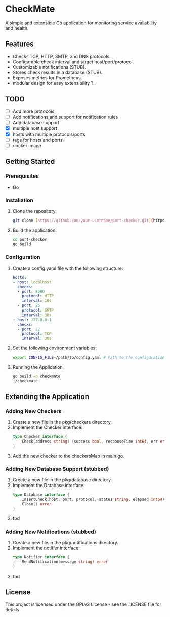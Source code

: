 # CheckMate

A simple and extensible Go application for monitoring service availability and health.

## Features

* Checks TCP, HTTP, SMTP, and DNS protocols.
* Configurable check interval and target host/port/protocol.
* Customizable notifications (STUB).
* Stores check results in a database (STUB).
* Exposes metrics for Prometheus.
* modular design for easy extensibility ?.

## TODO
- [ ] Add more protocols
- [ ] Add notifications and support for notification rules
- [ ] Add database support
- [X] multiple host support
- [X] hosts with multiple protocols/ports
- [ ] tags for hosts and ports
- [ ] docker image

## Getting Started

### Prerequisites

* Go 

### Installation

1. Clone the repository:
   ```bash
   git clone [https://github.com/your-username/port-checker.git](https://github.com/your-username/port-checker.git)
   ```
2. Build the application:
    ``` Bash
    cd port-checker
    go build
    ```
### Configuration
1. Create a config.yaml file with the following structure:
    ```YAML
    hosts:
    - host: localhost
      checks:
      - port: 8080
        protocol: HTTP
        interval: 10s
      - port: 25
        protocol: SMTP
        interval: 30s 
    - host: 127.0.0.1
      checks:
      - port: 22
        protocol: TCP
        interval: 30s
    ```
2. Set the following environment variables:
    ```bash
    export CONFIG_FILE=/path/to/config.yaml # Path to the configuration file 
    ```
3. Running the Application
    ```Bash
    go build -o checkmate
    ./checkmate
    ```
## Extending the Application
### Adding New Checkers
1. Create a new file in the pkg/checkers directory.
2. Implement the Checker interface:
    ```Go
    type Checker interface {
        Check(address string) (success bool, responseTime int64, err error)
    }
    ```
3. Add the new checker to the checkersMap in main.go.

### Adding New Database Support (stubbed)
1. Create a new file in the pkg/database directory.
2. Implement the Database interface:
    ```Go
    type Database interface {
        InsertCheck(host, port, protocol, status string, elapsed int64) error
        Close() error
    }
    ```
3. tbd

### Adding New Notifications (stubbed)
1. Create a new file in the pkg/notifications directory.
2. Implement the notifier interface:
    ```Go
    type Notifier interface {
        SendNotification(message string) error
    }
    ```
3. tbd

## License
This project is licensed under the GPLv3 License - see the LICENSE file for details